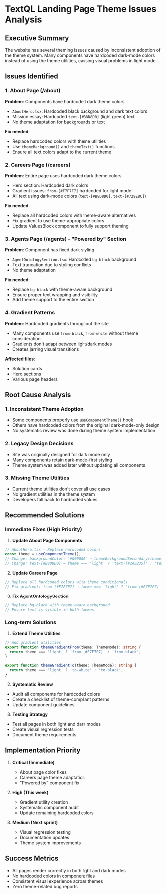 # TextQL Landing Page Theme Issues Analysis

## Executive Summary
The website has several theming issues caused by inconsistent adoption of the theme system. Many components have hardcoded dark-mode colors instead of using the theme utilities, causing visual problems in light mode.

## Issues Identified

### 1. About Page (/about)
**Problem**: Components have hardcoded dark theme colors
- `AboutHero.tsx`: Hardcoded black background and dark text colors
- Mission essay: Hardcoded `text-[#B8D8D0]` (light green) text
- No theme adaptation for backgrounds or text

**Fix needed**:
- Replace hardcoded colors with theme utilities
- Use `themeBackground()` and `themeText()` functions
- Ensure all text colors adapt to the current theme

### 2. Careers Page (/careers)
**Problem**: Entire page uses hardcoded dark theme colors
- Hero section: Hardcoded dark colors
- Gradient issues: `from-[#F7F7F7]` hardcoded for light mode
- All text using dark-mode colors (`text-[#B8D8D0]`, `text-[#729E8C]`)

**Fix needed**:
- Replace all hardcoded colors with theme-aware alternatives
- Fix gradient to use theme-appropriate colors
- Update ValuesBlock component to fully support theming

### 3. Agents Page (/agents) - "Powered by" Section
**Problem**: Component has fixed dark styling
- `AgentOntologySection.tsx`: Hardcoded `bg-black` background
- Text truncation due to styling conflicts
- No theme adaptation

**Fix needed**:
- Replace `bg-black` with theme-aware background
- Ensure proper text wrapping and visibility
- Add theme support to the entire section

### 4. Gradient Patterns
**Problem**: Hardcoded gradients throughout the site
- Many components use `from-black`, `from-white` without theme consideration
- Gradients don't adapt between light/dark modes
- Creates jarring visual transitions

**Affected files**:
- Solution cards
- Hero sections
- Various page headers

## Root Cause Analysis

### 1. Inconsistent Theme Adoption
- Some components properly use `useComponentTheme()` hook
- Others have hardcoded colors from the original dark-mode-only design
- No systematic review was done during theme system implementation

### 2. Legacy Design Decisions
- Site was originally designed for dark mode only
- Many components retain dark-mode-first styling
- Theme system was added later without updating all components

### 3. Missing Theme Utilities
- Current theme utilities don't cover all use cases
- No gradient utilities in the theme system
- Developers fall back to hardcoded values

## Recommended Solutions

### Immediate Fixes (High Priority)

1. **Update About Page Components**
```typescript
// AboutHero.tsx - Replace hardcoded colors
const theme = useComponentTheme();
// Change: backgroundColor: '#000000' → themeBackgroundSecondary(theme)
// Change: text-[#B8D8D0] → theme === 'light' ? 'text-[#2A3B35]' : 'text-[#B8D8D0]'
```

2. **Update Careers Page**
```typescript
// Replace all hardcoded colors with theme conditionals
// Fix gradient: from-[#F7F7F7] → theme === 'light' ? 'from-[#F7F7F7]' : 'from-black'
```

3. **Fix AgentOntologySection**
```typescript
// Replace bg-black with theme-aware background
// Ensure text is visible in both themes
```

### Long-term Solutions

1. **Extend Theme Utilities**
```typescript
// Add gradient utilities
export function themeGradientFrom(theme: ThemeMode): string {
  return theme === 'light' ? 'from-[#F7F7F7]' : 'from-black';
}

export function themeGradientTo(theme: ThemeMode): string {
  return theme === 'light' ? 'to-white' : 'to-black';
}
```

2. **Systematic Review**
- Audit all components for hardcoded colors
- Create a checklist of theme-compliant patterns
- Update component guidelines

3. **Testing Strategy**
- Test all pages in both light and dark modes
- Create visual regression tests
- Document theme requirements

## Implementation Priority

1. **Critical (Immediate)**
   - About page color fixes
   - Careers page theme adaptation
   - "Powered by" component fix

2. **High (This week)**
   - Gradient utility creation
   - Systematic component audit
   - Update remaining hardcoded colors

3. **Medium (Next sprint)**
   - Visual regression testing
   - Documentation updates
   - Theme system improvements

## Success Metrics
- All pages render correctly in both light and dark modes
- No hardcoded colors in component files
- Consistent visual experience across themes
- Zero theme-related bug reports